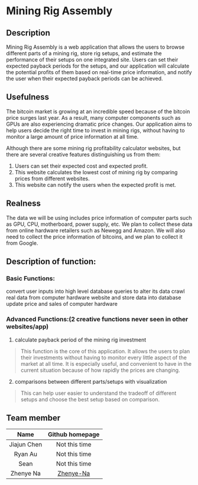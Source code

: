 # Mining Rig Assembly

## Description

Mining Rig Assembly is a web application that allows the users to browse different parts of a mining rig, store rig setups, and estimate the performance of their setups on one integrated site. Users can set their expected payback periods for the setups, and our application will calculate the potential profits of them based on real-time price information, and notify the user when their expected payback periods can be achieved. 

## Usefulness

The bitcoin market is growing at an incredible speed because of the bitcoin price surges last year. As a result, many computer components such as GPUs are also experiencing dramatic price changes. Our application aims to help users decide the right time to invest in mining rigs, without having to monitor a large amount of price information at all time. 

Although there are some mining rig profitability calculator websites, but there are several creative features distinguishing us from them:

1. Users can set their expected cost  and expected profit.
2. This website calculates the lowest cost of mining rig by comparing prices from different websites.
3. This website can notify the users when the expected profit is met.
 
## Realness
 
The data we will be using includes price information of computer parts such as GPU, CPU, motherboard, power supply, etc. We plan to collect these data from online hardware retailers such as Newegg and Amazon. We will also need to collect the price information of bitcoins, and we plan to collect it from Google. 

## Description of function:

### Basic Functions:

convert user inputs into high level database queries to alter its data
crawl real data from computer hardware website and store data into database
update price and sales of computer hardware

### Advanced Functions:(2 creative functions never seen in other websites/app)
	
1. calculate payback period of the mining rig investment
		
> This function is the core of this application. It allows the users to plan their investments without having to monitor every little aspect of the market at all time. It is especially useful, and convenient to have in the current situation because of how rapidly the prices are changing. 

2. comparisons between different parts/setups with visualization 

> This can help user easier to understand the tradeoff of different setups and choose the best setup based on comparison.

## Team member

|     Name    |              Github homepage              |
|:-----------:|:-----------------------------------------:|
| Jiajun Chen |               Not this time               |
|   Ryan Au   |               Not this time               |
|     Sean    |               Not this time               |
|  Zhenye Na  | [Zhenye-Na](https://github.com/Zhenye-Na) |




